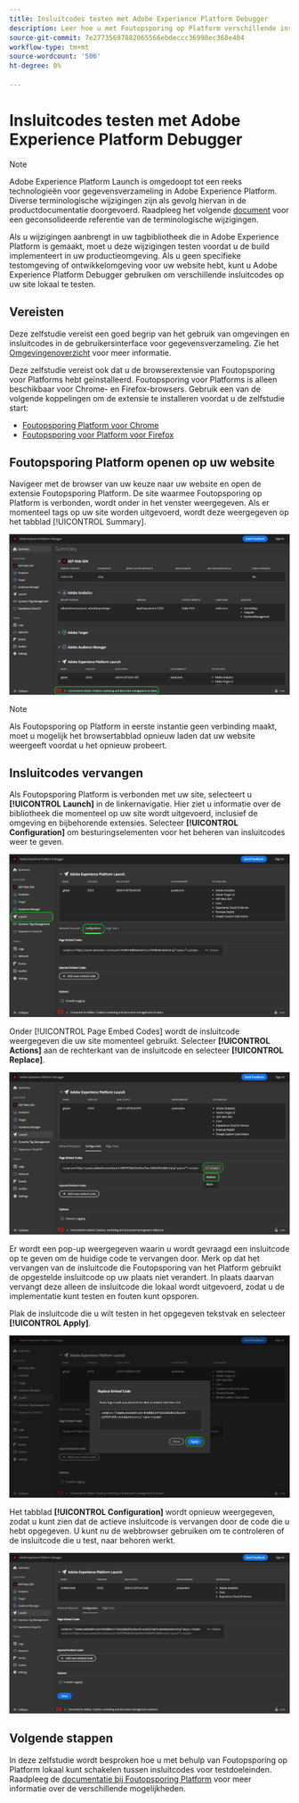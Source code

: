 ```yaml
---
title: Insluitcodes testen met Adobe Experience Platform Debugger
description: Leer hoe u met Foutopsporing op Platform verschillende insluitcodes voor Adobe Experience Platform op uw website lokaal kunt testen.
source-git-commit: 7e27735697882065566ebdeccc36998ec368e404
workflow-type: tm+mt
source-wordcount: '506'
ht-degree: 0%

---
```


# Insluitcodes testen met Adobe Experience Platform Debugger

>[!NOTE]
>
>Adobe Experience Platform Launch is omgedoopt tot een reeks technologieën voor gegevensverzameling in Adobe Experience Platform. Diverse terminologische wijzigingen zijn als gevolg hiervan in de productdocumentatie doorgevoerd. Raadpleeg het volgende [document](../../term-updates.md) voor een geconsolideerde referentie van de terminologische wijzigingen.

Als u wijzigingen aanbrengt in uw tagbibliotheek die in Adobe Experience Platform is gemaakt, moet u deze wijzigingen testen voordat u de build implementeert in uw productieomgeving. Als u geen specifieke testomgeving of ontwikkelomgeving voor uw website hebt, kunt u Adobe Experience Platform Debugger gebruiken om verschillende insluitcodes op uw site lokaal te testen.

## Vereisten

Deze zelfstudie vereist een goed begrip van het gebruik van omgevingen en insluitcodes in de gebruikersinterface voor gegevensverzameling. Zie het [Omgevingenoverzicht](./environments.md) voor meer informatie.

Deze zelfstudie vereist ook dat u de browserextensie van Foutopsporing voor Platforms hebt geïnstalleerd. Foutopsporing voor Platforms is alleen beschikbaar voor Chrome- en Firefox-browsers. Gebruik een van de volgende koppelingen om de extensie te installeren voordat u de zelfstudie start:

* [Foutopsporing Platform voor Chrome](https://chrome.google.com/webstore/detail/adobe-experience-platform/bfnnokhpnncpkdmbokanobigaccjkpob)
* [Foutopsporing voor Platform voor Firefox](https://addons.mozilla.org/en-US/firefox/addon/adobe-experience-platform-dbg/)

## Foutopsporing Platform openen op uw website

Navigeer met de browser van uw keuze naar uw website en open de extensie Foutopsporing Platform. De site waarmee Foutopsporing op Platform is verbonden, wordt onder in het venster weergegeven. Als er momenteel tags op uw site worden uitgevoerd, wordt deze weergegeven op het tabblad [!UICONTROL Summary].

![](./images/embed-code-testing/summary.png)

>[!NOTE]
>
>Als Foutopsporing op Platform in eerste instantie geen verbinding maakt, moet u mogelijk het browsertabblad opnieuw laden dat uw website weergeeft voordat u het opnieuw probeert.

## Insluitcodes vervangen

Als Foutopsporing Platform is verbonden met uw site, selecteert u **[!UICONTROL Launch]** in de linkernavigatie. Hier ziet u informatie over de bibliotheek die momenteel op uw site wordt uitgevoerd, inclusief de omgeving en bijbehorende extensies. Selecteer **[!UICONTROL Configuration]** om besturingselementen voor het beheren van insluitcodes weer te geven.

![](./images/embed-code-testing/launch-tab.png)

Onder [!UICONTROL Page Embed Codes] wordt de insluitcode weergegeven die uw site momenteel gebruikt. Selecteer **[!UICONTROL Actions]** aan de rechterkant van de insluitcode en selecteer **[!UICONTROL Replace]**.

![](./images/embed-code-testing/replace.png)

Er wordt een pop-up weergegeven waarin u wordt gevraagd een insluitcode op te geven om de huidige code te vervangen door. Merk op dat het vervangen van de insluitcode die Foutopsporing van het Platform gebruikt de opgestelde insluitcode op uw plaats niet verandert. In plaats daarvan vervangt deze alleen de insluitcode die lokaal wordt uitgevoerd, zodat u de implementatie kunt testen en fouten kunt opsporen.

Plak de insluitcode die u wilt testen in het opgegeven tekstvak en selecteer **[!UICONTROL Apply]**.

![](./images/embed-code-testing/paste-code.png)

Het tabblad **[!UICONTROL Configuration]** wordt opnieuw weergegeven, zodat u kunt zien dat de actieve insluitcode is vervangen door de code die u hebt opgegeven. U kunt nu de webbrowser gebruiken om te controleren of de insluitcode die u test, naar behoren werkt.

![](./images/embed-code-testing/code-replaced.png)

## Volgende stappen

In deze zelfstudie wordt besproken hoe u met behulp van Foutopsporing op Platform lokaal kunt schakelen tussen insluitcodes voor testdoeleinden. Raadpleeg de [documentatie bij Foutopsporing Platform](https://experienceleague.adobe.com/docs/debugger/using-v2/experience-cloud-debugger.html) voor meer informatie over de verschillende mogelijkheden.
